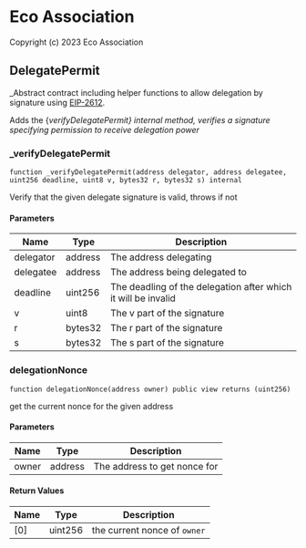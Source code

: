 # Eco Association

Copyright (c) 2023 Eco Association

## DelegatePermit

_Abstract contract including helper functions to allow delegation by signature using
[EIP-2612](https://eips.ethereum.org/EIPS/eip-2612).

Adds the {_verifyDelegatePermit} internal method, verifies a signature specifying permission to receive delegation power_

### _verifyDelegatePermit

```solidity
function _verifyDelegatePermit(address delegator, address delegatee, uint256 deadline, uint8 v, bytes32 r, bytes32 s) internal
```

Verify that the given delegate signature is valid, throws if not

#### Parameters

| Name | Type | Description |
| ---- | ---- | ----------- |
| delegator | address | The address delegating |
| delegatee | address | The address being delegated to |
| deadline | uint256 | The deadling of the delegation after which it will be invalid |
| v | uint8 | The v part of the signature |
| r | bytes32 | The r part of the signature |
| s | bytes32 | The s part of the signature |

### delegationNonce

```solidity
function delegationNonce(address owner) public view returns (uint256)
```

get the current nonce for the given address

#### Parameters

| Name | Type | Description |
| ---- | ---- | ----------- |
| owner | address | The address to get nonce for |

#### Return Values

| Name | Type | Description |
| ---- | ---- | ----------- |
| [0] | uint256 | the current nonce of `owner` |

